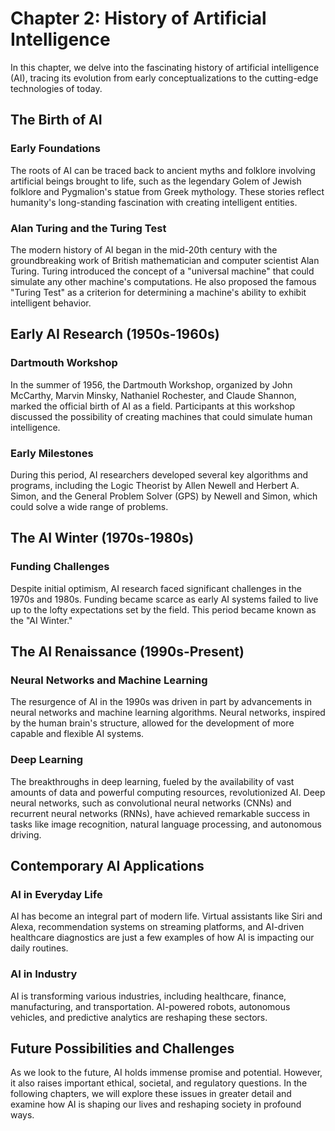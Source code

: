 Chapter 2: History of Artificial Intelligence
=============================================

In this chapter, we delve into the fascinating history of artificial intelligence (AI), tracing its evolution from early conceptualizations to the cutting-edge technologies of today.

The Birth of AI
---------------

### Early Foundations

The roots of AI can be traced back to ancient myths and folklore involving artificial beings brought to life, such as the legendary Golem of Jewish folklore and Pygmalion's statue from Greek mythology. These stories reflect humanity's long-standing fascination with creating intelligent entities.

### Alan Turing and the Turing Test

The modern history of AI began in the mid-20th century with the groundbreaking work of British mathematician and computer scientist Alan Turing. Turing introduced the concept of a "universal machine" that could simulate any other machine's computations. He also proposed the famous "Turing Test" as a criterion for determining a machine's ability to exhibit intelligent behavior.

Early AI Research (1950s-1960s)
-------------------------------

### Dartmouth Workshop

In the summer of 1956, the Dartmouth Workshop, organized by John McCarthy, Marvin Minsky, Nathaniel Rochester, and Claude Shannon, marked the official birth of AI as a field. Participants at this workshop discussed the possibility of creating machines that could simulate human intelligence.

### Early Milestones

During this period, AI researchers developed several key algorithms and programs, including the Logic Theorist by Allen Newell and Herbert A. Simon, and the General Problem Solver (GPS) by Newell and Simon, which could solve a wide range of problems.

The AI Winter (1970s-1980s)
---------------------------

### Funding Challenges

Despite initial optimism, AI research faced significant challenges in the 1970s and 1980s. Funding became scarce as early AI systems failed to live up to the lofty expectations set by the field. This period became known as the "AI Winter."

The AI Renaissance (1990s-Present)
----------------------------------

### Neural Networks and Machine Learning

The resurgence of AI in the 1990s was driven in part by advancements in neural networks and machine learning algorithms. Neural networks, inspired by the human brain's structure, allowed for the development of more capable and flexible AI systems.

### Deep Learning

The breakthroughs in deep learning, fueled by the availability of vast amounts of data and powerful computing resources, revolutionized AI. Deep neural networks, such as convolutional neural networks (CNNs) and recurrent neural networks (RNNs), have achieved remarkable success in tasks like image recognition, natural language processing, and autonomous driving.

Contemporary AI Applications
----------------------------

### AI in Everyday Life

AI has become an integral part of modern life. Virtual assistants like Siri and Alexa, recommendation systems on streaming platforms, and AI-driven healthcare diagnostics are just a few examples of how AI is impacting our daily routines.

### AI in Industry

AI is transforming various industries, including healthcare, finance, manufacturing, and transportation. AI-powered robots, autonomous vehicles, and predictive analytics are reshaping these sectors.

Future Possibilities and Challenges
-----------------------------------

As we look to the future, AI holds immense promise and potential. However, it also raises important ethical, societal, and regulatory questions. In the following chapters, we will explore these issues in greater detail and examine how AI is shaping our lives and reshaping society in profound ways.
